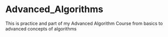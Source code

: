 # Advanced_Algorithms
This is practice and part of my Advanced Algorithm Course from basics to advanced concepts of algorithms 
